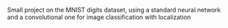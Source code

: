 Small project on the MNIST digits dataset, using a standard neural network and a convolutional one for image classification with localization

